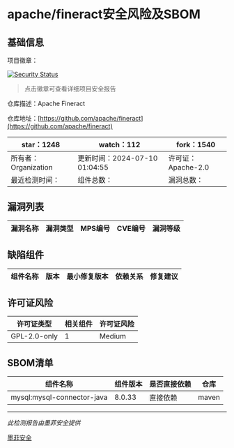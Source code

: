 # apache/fineract安全风险及SBOM

## 基础信息

项目徽章：

[![Security Status](https://www.murphysec.com/platform3/v31/badge/1810739489521152000.svg)](https://www.murphysec.com/console/report/1719777613849427968/1810739489521152000)

> 点击徽章可查看详细项目安全报告

仓库描述：Apache Fineract

仓库地址：[https://github.com/apache/fineract](https://github.com/apache/fineract)

| star：1248 | watch：112 | fork：1540 |
| ----------- | -------------- | ------------ |
| 所有者：Organization | 更新时间：2024-07-10 01:04:55 | 许可证：Apache-2.0 |
| 最近检测时间： | 组件总数： | 漏洞总数： |




## 漏洞列表

| 漏洞名称 | 漏洞类型 | MPS编号 | CVE编号 | 漏洞等级 |
| ------- | ------ | ------- | ------ | ----- |





## 缺陷组件

| 组件名称 | 版本 | 最小修复版本 | 依赖关系 | 修复建议 |
| -------- | ---- | ------------ | -------- | -------- |





## 许可证风险

| 许可证类型 | 相关组件 | 许可证风险 |
| ---------- | -------- | ---------- |
|GPL-2.0-only|1|Medium|




## SBOM清单

| 组件名称 | 组件版本 | 是否直接依赖 | 仓库 |
| -------- | -------- | ------------ | ---- |
|mysql:mysql-connector-java|8.0.33|直接依赖|maven|


------

*此检测报告由墨菲安全提供*

[墨菲安全](www.murphysec.com)